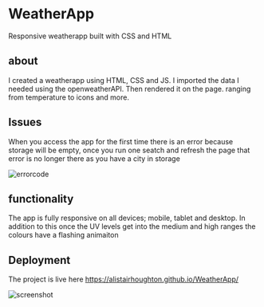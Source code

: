# WeatherApp
Responsive weatherapp built with CSS and HTML

## about 

I created a weatherapp using HTML, CSS and JS. I imported the data I needed using the openweatherAPI. Then rendered it on the page. ranging from temperature to icons and more. 

## Issues

When you access the app for the first time there is an error because storage will be empty, once you run one seatch and refresh the page that error is no longer there as you have
a city in storage

![errorcode](https://i.gyazo.com/088d16c7ddf02de22430d9dce39a90bf.png)

## functionality 

The app is fully responsive on all devices; mobile, tablet and desktop. In addition to this once the UV levels get into the medium and high ranges the colours have a flashing animaiton

## Deployment 

The project is live here https://alistairhoughton.github.io/WeatherApp/

![screenshot](https://i.gyazo.com/f182197f9aba961e6e3e3813ecf86184.png)

